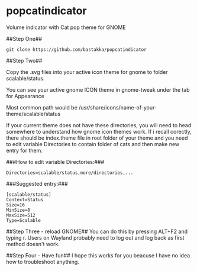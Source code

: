 # popcatindicator
Volume indicator with Cat pop theme for GNOME

##Step One##

`git clone https://github.com/bastakka/popcatindicator`

##Step Two##

Copy the .svg files into your active icon theme for gnome to folder scalable/status.

You can see your active gnome ICON theme in gnome-tweak under the tab for Appearance

Most common path would be /usr/share/icons/name-of-your-theme/scalable/status

If your current theme does not have these directories, you will need to head somewhere to understand how gnome icon themes work. If i recall corectly, there should be index.theme file in root folder of your theme and you need to edit variable Directories to contain folder of cats and then make new entry for them.

###How to edit variable Directories:###
```
Directories=scalable/status,more/directories,...
```
###Suggested entry:###
```
[scalable/status]
Context=Status
Size=16
MinSize=8
MaxSize=512
Type=Scalable
```

##Step Three - reload GNOME##
You can do this by pressing ALT+F2 and typing r. 
Users on Wayland probably need to log out and log back as first method doesn't work.

##Step Four - Have fun##
I hope this works for you beacuse I have no idea how to troubleshoot anything. 
